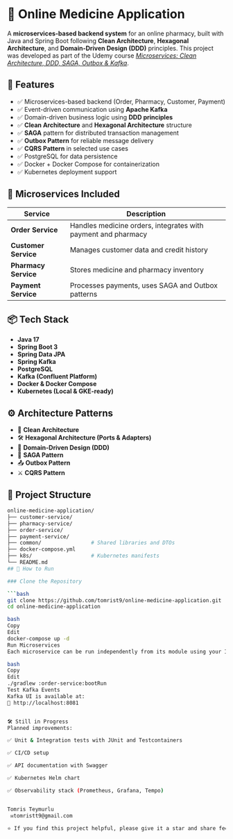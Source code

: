 # 💊 Online Medicine Application

A **microservices-based backend system** for an online pharmacy, built with Java and Spring Boot following **Clean Architecture**, **Hexagonal Architecture**, and **Domain-Driven Design (DDD)** principles. This project was developed as part of the Udemy course [*Microservices: Clean Architecture, DDD, SAGA, Outbox & Kafka*](https://www.udemy.com/course/microservices-clean-architecture-ddd-saga-outbox-kafka/).

## 🚀 Features

- ✅ Microservices-based backend (Order, Pharmacy, Customer, Payment)
- ✅ Event-driven communication using **Apache Kafka**
- ✅ Domain-driven business logic using **DDD principles**
- ✅ **Clean Architecture** and **Hexagonal Architecture** structure
- ✅ **SAGA** pattern for distributed transaction management
- ✅ **Outbox Pattern** for reliable message delivery
- ✅ **CQRS Pattern** in selected use cases
- ✅ PostgreSQL for data persistence
- ✅ Docker + Docker Compose for containerization
- ✅ Kubernetes deployment support

## 🧱 Microservices Included

| Service   | Description |
|-----------|-------------|
| **Order Service** | Handles medicine orders, integrates with payment and pharmacy |
| **Customer Service** | Manages customer data and credit history |
| **Pharmacy Service** | Stores medicine and pharmacy inventory |
| **Payment Service** | Processes payments, uses SAGA and Outbox patterns |

## 📦 Tech Stack

- **Java 17**
- **Spring Boot 3**
- **Spring Data JPA**
- **Spring Kafka**
- **PostgreSQL**
- **Kafka (Confluent Platform)**
- **Docker & Docker Compose**
- **Kubernetes (Local & GKE-ready)**

## ⚙️ Architecture Patterns

- 🧼 **Clean Architecture**
- 🛠️ **Hexagonal Architecture (Ports & Adapters)**
- 🧠 **Domain-Driven Design (DDD)**
- 🔁 **SAGA Pattern**
- 📤 **Outbox Pattern**
- ⚔️ **CQRS Pattern**

## 📂 Project Structure

```bash
online-medicine-application/
├── customer-service/
├── pharmacy-service/
├── order-service/
├── payment-service/
├── common/                # Shared libraries and DTOs
├── docker-compose.yml
├── k8s/                   # Kubernetes manifests
└── README.md
## 🧪 How to Run

### Clone the Repository

```bash
git clone https://github.com/tomrist9/online-medicine-application.git
cd online-medicine-application

bash
Copy
Edit
docker-compose up -d
Run Microservices
Each microservice can be run independently from its module using your IDE or via:

bash
Copy
Edit
./gradlew :order-service:bootRun
Test Kafka Events
Kafka UI is available at:
📍 http://localhost:8081


🛠️ Still in Progress
Planned improvements:

✅ Unit & Integration tests with JUnit and Testcontainers

✅ CI/CD setup

✅ API documentation with Swagger

✅ Kubernetes Helm chart

✅ Observability stack (Prometheus, Grafana, Tempo)


Tomris Teymurlu
 ✉️tomristt9@gmail.com

⭐ If you find this project helpful, please give it a star and share feedback. Contributions are welcome!
